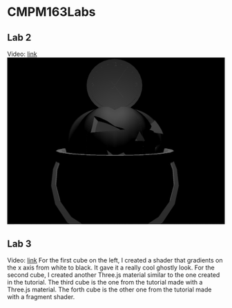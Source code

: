 # CMPM163Labs

## Lab 2

Video: [link](https://drive.google.com/file/d/1F82mxIKp4eEwQVWIswMUm7CMT9Kl9J8b/view?usp=sharing "Link to cubes video")
![](lab2/SanchitKeniPart2Models.png)

## Lab 3

Video: [link](https://drive.google.com/file/d/1-ocZeBH3URbb47b0JOQo5Os_0Ou92bHm/view?usp=sharing "Link to other cubes video")
For the first cube on the left, I created a shader that gradients on the x axis from white to black. It gave it a really cool ghostly look. For the second cube, I created another Three.js material similar to the one created in the tutorial. The third cube is the one from the tutorial made with a Three.js material. The forth cube is the other one from the tutorial made with a fragment shader.
